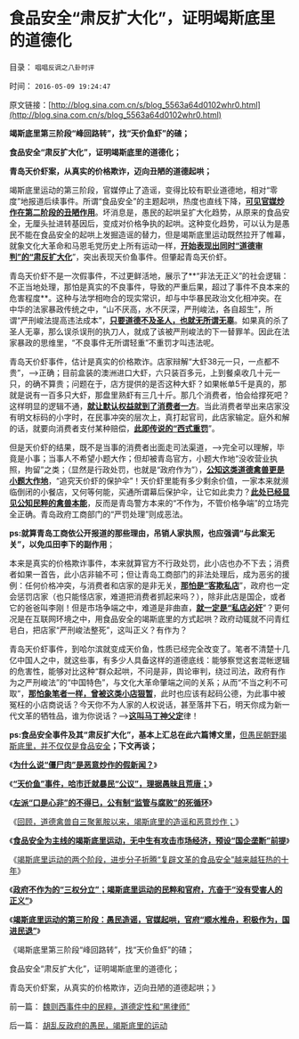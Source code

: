 # 食品安全“肃反扩大化”，证明竭斯底里的道德化

目录： `唱唱反调之八卦时评` 

时间： `2016-05-09 19:24:47` 

原文链接：[http://blog.sina.com.cn/s/blog_5563a64d0102whr0.html](http://blog.sina.com.cn/s/blog_5563a64d0102whr0.html)

**竭斯底里第三阶段“峰回路转”，找“天价鱼虾”的碴；**

**食品安全“肃反扩大化”，证明竭斯底里的道德化；**

**青岛天价虾案，从真实的价格欺诈，迈向丑陋的道德起哄；**



竭斯底里运动的第三阶段，官媒停止了造谣，变得比较有职业道德地，相对“零度”地报道后续事件。所谓“食品安全”的主题起哄，热度也直线下降，[**可见官媒炒作在第二阶段的丑陋作用**](../../../2012/5/4/虚构现实的“西方民主的乌托邦”.md)。坏消息是，愚民的起哄呈扩大化趋势，从原来的食品安全，无厘头扯进转基因后，变成对价格争执的起哄。这种变化趋势，可以认为是愚民不能在食品安全的起哄上发掘造谣的替力，但是竭斯底里运动既然拉开了帷幕，就象文化大革命和马恩毛党历史上所有运动一样，[**开始表现出同时“道德审判”的“肃反扩大化**](../../../2009/8/21/道德治国之阶级成分决定利益立场论.md)”，突出表现天价鱼事件。但肇起青岛天价虾。

青岛天价虾不是一次假事件，不过更鲜活地，展示了**“非法无正义”的社会逻辑：不正当地处理，那怕是真实的不良事件，导致的严重后果，超过了事件不良本来的危害程度**。这种与法学相吻合的现实常识，却与中华暴民政治文化相冲突。在中华的法家暴政传统之中，“山不厌高，水不厌深，严刑峻法，各自超生”，所谓“严刑峻法提高违法成本”，[**只要道德不及圣人，也就无所谓无辜**](../../../2011/1/23/中国自古无“无辜”和申肖克的救渎.md)。如果真的杀了圣人无辜，那么误杀误刑的执刀人，就成了该被严刑峻法的下一替罪羊。因此在法家暴政的思维里，“不良事件无所谓轻重”不重罚才叫违法呢。

青岛天价虾事件，估计是真实的价格欺诈。店家辩解“大虾38元一只，一点都不贵”，——>正确；目前盒装的澳洲进口大虾，六只装百多元，上到餐桌收几十元一只，的确不算贵；问题在于，店方提供的是否这种大虾？如果帐单5千是真的，那就是说有一百多只大虾，那盘里熟虾有三几十斤。那几个消费者，怕会给撑死吧？这样明显的逻辑不通，[**就让默认权益就到了消费者一方**](../../../2013/7/26/李天一辩护集团法律常识缺失或避而不谈法律.md)。当此消费者举出来店家没有明文标码的小字时，在民事冲突的层次上，真打起官司，此店家输定。庭外和解的话，就要向消费者支付某种赔偿，[**此即传说的“西式重罚**](../../../2014/6/4/被中国和公知误解为监管的FDA认证，和重罚.md)”。

但是天价虾的结果，既不是当事的消费者出面走司法渠道，——>完全可以理解，毕竟是小事；当事人不希望小题大作；但却被青岛官方，小题大作地“没收营业执照，拘留”之类；（显然是行政处罚，也就是“政府作为”），[**公知这类道德禽兽更是小题大作地**](../../../2012/5/6/洗脑业的主流是公害知识分子.md)，“追究天价虾的保护伞”！天价虾里能有多少剩余价值，一家本来就濒临倒闭的小餐店，又何等何能，买通所谓幕后保护伞，让它如此卖力？[**此处已经显见公知民粹的禽兽本能**](../../../2016/5/5/胡乱反政府的愚民，竭斯底里的运动.md)，反而是青岛警方本来的“不作为，不管价格争端”的立场完全正确。青岛政府工商部门的“严罚处理”则成恶法。

**ps:就算青岛工商依公开报道的那些理由，吊销人家执照，也应强调“与此案无关”，以免瓜田李下的副作用**；

本来是真实的价格欺诈事件，本来就算官方不行政处罚，此小店也办不下去；消费者如果一首告，此小店非输不可；但让青岛工商部门的非法处理后，成为恶劣的援例：任何价格冲突，与消费者和店家的是非无关，[**那怕是“客欺私店**](../../../2012/8/21/君权神授的“消费者弱势”“客欺私店”.md)”，政府也一定会惩罚店家（也只能怪店家，难道把消费者抓起来吗？），除非此店是国企，或者它的爸爸叫李刚！但是市场争端之中，难道是非曲直，[**就一定是“私店必奸**](../../../2009/8/21/古今肃反的道德观之成分决定立场论.md)”？更何况是在互联网环境之中，用食品安全的竭斯底里的方式起哄？政府动辄就不问青红皂白，把店家“严刑峻法整死”，这叫正义？有作为？

青岛天价虾事件，到哈尔滨就变成天价鱼，性质已经完全改变了。笔者不清楚十几亿中国人之中，就这些事，有多少人具备这样的道德底线：能够察觉这套混帐逻辑的危害性，能够对比这种“群众起哄，不问是非，舆论审判，绕过司法，政府有作为之严刑峻法”的“中国特色”，与文化大革命肇端之间的关系；从而“不当之利不可取”，[**那怕象笔者一样，曾被这类小店狠暂**](../../../2012/2/8/三亚旅游门和方韩咬中“啊！心证！”.md)，此时也应该有起码公德，为此事中被冤枉的小店商说话？今天你不为人家的人权说话，甚至落井下石，明天你成为新一代文革的牺牲品，谁为你说话？——>[**这叫马丁神父定**](../../../2011/10/8/马丁神父定律对公有制的恶毒诅咒！.md)律！

**ps:食品安全事件及其“肃反扩大化”，基本上汇总在此六篇博文里，**[但愚民朝野竭斯底里，并不仅仅是食品安全](../../../2012/4/19/食品安全竭斯底里的文革喧闹.md)**；下文再谈；**

《[**为什么说“僵尸肉”是恶意炒作的假新闻？**](../../../2015/7/1/为什么说“僵尸肉”是央视炒作的假新闻？.md)》

《[**“天价鱼”事件，哈市迁就暴民“公议”，理据愚昧且荒唐；**](../../../2016/2/21/“天价鱼”事件，哈市迁就暴民“公议”，理据愚昧且荒唐.md)》

《[**左派“口是心非”的不得已，公有制“监管与腐败”的死循环**](../../../2016/3/21/左派“口是心非”的不得已，公有制“监管与腐败”的死循环；.md)》

《[回顾，道德禽兽自三聚氰胺以来，竭斯底里的造谣和恶意炒作；](../../../2016/5/4/道德禽兽自三聚氰胺以来，竭斯底里的造谣和炒作！.md)》

《[**食品安全为主线的竭斯底里运动，无中生有攻击市场经济，预设“国企垄断”前提**](../../../2016/5/5/胡乱反政府的愚民，竭斯底里的运动.md)》

《[竭斯底里运动的两个阶段，进步分子折腾“复辟文革的食品安全”越来越狂热的十年](../../../2016/5/6/竭斯底里运动的两个阶段，十年如一日地无事生非；.md)》

《[**政府不作为的“三权分立”；竭斯底里运动的民粹和官府，亢奋于“没有受害人的正义”**](../../../2016/5/7/竭斯底里运动十年，仍缺“受害人举证”；.md)》

《[**竭斯底里运动的第三阶段：愚民造谣，官媒起哄，官府“顺水推舟，积极作为，国进民退”**](../../../2016/5/8/竭斯底里运动的第三阶段，19世纪末美国进步主义民粹时期.md)》

《竭斯底里第三阶段“峰回路转”，找“天价鱼虾”的碴；

食品安全“肃反扩大化”，证明竭斯底里的道德化；

青岛天价虾案，从真实的价格欺诈，迈向丑陋的道德起哄；》

前一篇： [魏则西事件中的民粹，道德定性和“黑律师”](../../../2016/5/10/魏则西事件中的民粹，道德定性和“黑律师”.md)

后一篇： [胡乱反政府的愚民，竭斯底里的运动](../../../2016/5/5/胡乱反政府的愚民，竭斯底里的运动.md)

